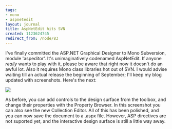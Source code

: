 ```yaml
---
tags:
- mono
- aspnetedit
layout: journal
title: AspNetEdit hits SVN
created: 1123624745
redirect_from: /node/83
---
```

I've finally committed the ASP.NET Graphical Designer to Mono Subversion, module 'aspeditor'. It's unimaginatively codenamed AspNetEdit. If anyone *really* wants to play with it, please be aware that right now it doesn't do an awful lot. Also it requires Mono class libraries hot out of SVN. I would advise waiting till an actual release the beginning of September; I'll keep my blog updated with screenshots.<!--break--> Here's the next:

<a href="http://mjhutchinson.com/files/images/MonoScreenshots/AspNetEdit2.png"><img src="http://mjhutchinson.com/files/images/MonoScreenshots/AspNetEdit2-t.png"></a>

As before, you can add controls to the design surface from the toolbox, and change their properties with the Property Browser. In this screenshot you can also see the new Collection Editor. All of this has been polished, and you can now save the document to a .aspx file. However, ASP directives are not suported yet, and the interactive design surface is still a little way away.
